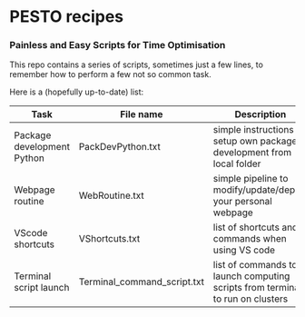 # PESTO recipes
### Painless and Easy Scripts for Time Optimisation
<!-- or shotcuts -->

This repo contains a series of scripts, sometimes just a few lines, to remember how to perform a few not so common task.

Here is a (hopefully up-to-date) list:

| Task | File name |Description |
|-----|----|------|
| Package development Python| PackDevPython.txt| simple instructions to setup own package development from local folder|
| Webpage routine| WebRoutine.txt| simple pipeline to modify/update/deploy your personal webpage |
| VScode shortcuts| VShortcuts.txt| list of shortcuts and commands when using VS code|
|Terminal script launch| Terminal_command_script.txt| list of commands to launch computing scripts from terminal to run on clusters|

<!-- The SCRTP manages high performance computing (HPC) facilities that are available for you to use.  First you will need an SCRTP account (which differs from, but requires your normal Warwick ITS account).  Obtain your SCRTP account [here](https://warwick.ac.uk/research/rtp/sc/desktop/gettingstarted). -->
